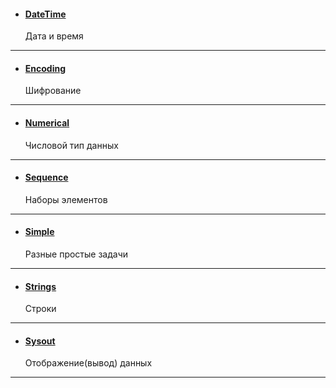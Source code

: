 - #### [DateTime](/source/datetime/datetime.md)

    Дата и время
---

- #### [Encoding](/source/encoding/encoding.md)

    Шифрование
---

- #### [Numerical](/source/numerical/numerical.md)

    Числовой тип данных
---

- #### [Sequence](/source/sequence/sequence.md)

    Наборы элементов
---

- #### [Simple](/source/simple/simple.md)

    Разные простые задачи
---

- #### [Strings](/source/strings/strings.md)

    Строки
---

- #### [Sysout](/source/sysout/sysout.md)

    Отображение(вывод) данных 
---


